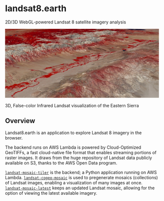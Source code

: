 # landsat8.earth

2D/3D WebGL-powered Landsat 8 satellite imagery analysis

[![](assets/eastern_sierra_false_color.jpg)](https://landsat8.earth)

3D, False-color Infrared Landsat visualization of the Eastern Sierra

## Overview

Landsat8.earth is an application to explore Landsat 8 imagery in the browser.

The backend runs on AWS Lambda is powered by Cloud-Optimized GeoTIFFs, a fast
cloud-native file format that enables streaming portions of raster images. It
draws from the huge repository of Landsat data publicly available on S3, thanks
to the AWS Open Data program.

[`landsat-mosaic-tiler`][landsat-mosaic-tiler] is the backend; a Python
application running on AWS Lambda.
[`landsat-cogeo-mosaic`][landsat-cogeo-mosaic] is used to pregenerate mosaics
(collections) of Landsat images, enabling a visualization of many images at
once. [`landsat-mosaic-latest`][landsat-mosaic-latest] keeps an updated Landsat
mosaic, allowing for the option of viewing the latest available imagery.

[landsat-mosaic-tiler]: https://github.com/kylebarron/landsat-mosaic-tiler
[landsat-cogeo-mosaic]: https://github.com/kylebarron/landsat-cogeo-mosaic
[landsat-mosaic-latest]: https://github.com/kylebarron/landsat-mosaic-latest
